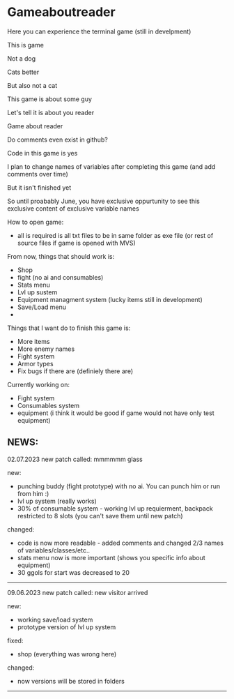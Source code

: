 # Gameaboutreader
Here you can experience the terminal game (still in develpment)

This is game

Not a dog

Cats better

But also not a cat

This game is about some guy

Let's tell it is about you reader

Game about reader

Do comments even exist in github?

Code in this game is yes

I plan to change names of variables after completing this game (and add comments over time)

But it isn't finished yet

So until proabably June, you have exclusive oppurtunity to see this exclusive content of exclusive variable names


How to open game:
- all is required is all txt files to be in same folder as exe file (or rest of source files if game is opened with MVS)


From now, things that should work is:
- Shop
- fight (no ai and consumables)
- Stats menu
- Lvl up sustem
- Equipment managment system (lucky items still in development)
- Save/Load menu
- 

Things that I want do to finish this game is:
- More items
- More enemy names
- Fight system
- Armor types
- Fix bugs if there are (definiely there are)

Currently working on:
- Fight system
- Consumables system
- equipment (i think it would be good if game would not have only test equipment)
  
NEWS:
---------------------------------------------
02.07.2023
new patch called:
mmmmmm glass

new:
- punching buddy (fight prototype) with no ai. You can punch him or run from him :)
- lvl up system (really works)
- 30% of consumable system - working lvl up requierment, backpack restricted to 8 slots (you can't save them until new patch)

changed:
- code is now more readable - added comments and changed 2/3 names of variables/classes/etc..
- stats menu now is more important (shows you specific info about equipment)
- 30 ggols for start was decreased to 20

---------------------------------------------
09.06.2023
new patch called:
new visitor arrived

new:
- working save/load system
- prototype version of lvl up system

fixed:
- shop (everything was wrong here)

changed:
- now versions will be stored in folders
---------------------------------------------
